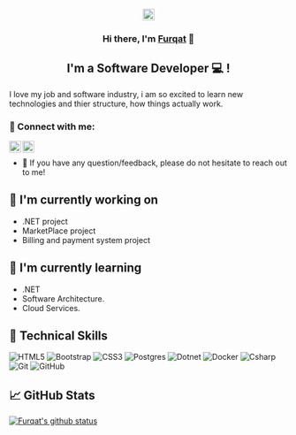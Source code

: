 <p align="center">
 <img align="center" src="" alt="Furqat | Mail" width="21px"/></a>
</p>

<h3 align="center">
Hi there, I'm <a href="https://www.linkedin.com/in/furqat-abduvosiqov-719386219/" target="_blank" rel="noreferrer">Furqat</a> 👋
</h3>

<h2 align="center">
I'm a Software Developer  💻 !
</h2> 

I love my job and software industry, i am so excited to learn new technologies and thier structure, how things actually work.

### 🤝 Connect with me:

<a href="https://www.linkedin.com/in/furqat-abduvosiqov-719386219/"><img align="left" src="https://raw.githubusercontent.com/yushi1007/yushi1007/main/images/linkedin.svg" alt="Furqat | LinkedIn" width="21px"/></a>
<a href="https://furqata93@gmail.com">
 <img align="left" src="https://avatars3.githubusercontent.com/u/7669734?s=400&u=195dffee765519c3a1aa6f1426a734e2cb0e7394&v=4" alt="Furqat | Mail" width="21px"/></a>
</br>
- 💬 If you have any question/feedback, please do not hesitate to reach out to me!

## 🔭 I'm currently working on

- .NET project
- MarketPlace project
- Billing and payment system project

## 🌱 I'm currently learning

- .NET
- Software Architecture.
- Cloud Services.

## 💼 Technical Skills

![HTML5](https://img.shields.io/badge/html5-%23E34F26.svg?style=for-the-badge&logo=html5&logoColor=white)
![Bootstrap](https://img.shields.io/badge/bootstrap-%23563D7C.svg?style=for-the-badge&logo=bootstrap&logoColor=white)
![CSS3](https://img.shields.io/badge/css3-%231572B6.svg?style=for-the-badge&logo=css3&logoColor=white)
![Postgres](https://img.shields.io/badge/postgres-%23316192.svg?style=for-the-badge&logo=postgresql&logoColor=white)
![Dotnet](https://img.shields.io/badge/dotnet-%23430098.svg?style=for-the-badge&logo=dotnet&logoColor=white)
![Docker](https://img.shields.io/badge/docker-%23007ACC.svg?style=for-the-badge&logo=docker&logoColor=white)
![Csharp](https://img.shields.io/badge/csharp-%23563D7C.svg?style=for-the-badge&logo=csharp&logoColor=white)
![Git](https://img.shields.io/badge/git-%23F05033.svg?style=for-the-badge&logo=git&logoColor=white)
![GitHub](https://img.shields.io/badge/github-%23121011.svg?style=for-the-badge&logo=github&logoColor=white)

## 📈 GitHub Stats 
[![Furqat's github status](https://github-readme-stats.vercel.app/api?username=Furqat-DevDo)](https://github.com/Furqat-DevDo)

   
